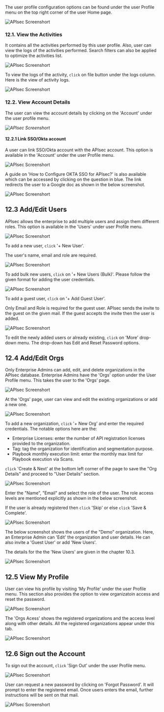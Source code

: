 The user profile configuration options can be found under the user Profile menu on the top right corner of the user Home page. 

<img alt="APIsec Screenshort" src="https://user-images.githubusercontent.com/75529175/168322759-e2b1e1cf-fefb-4093-8174-f04e21a45e35.png" />

### **12.1. View the Activities**
It contains all the activities performed by this user profile. Also, user can view the logs of the activities performed. Search filters can also be applied to optimize the activities list.

<img alt="APIsec Screenshort" src="https://user-images.githubusercontent.com/75529175/168322576-3437a6c5-d90e-47ff-8a98-9b3a47a9df8e.png" />

To view the logs of the activity, `click` on file button under the logs column. 
Here is the view of activity logs. 

<img alt="APIsec Screenshort" src="https://user-images.githubusercontent.com/75529175/168327382-3063d023-f9e2-49d4-80c0-ac69aa342b43.png" />

### **12.2. View Account Details**
The user can view the account details by clicking on the 'Account' under the user profile menu. 

*<img alt="APIsec Screenshort" src="https://user-images.githubusercontent.com/75529175/168322670-80793acc-5d82-44f2-bcc7-d3d402808e31.png" />*

#### **12.2.1 Link SSO/Okta account**
A user can link SSO/Okta account with the APIsec account. This option is available in the 'Account' under the user Profile menu. 

<img alt="APIsec Screenshort" src="https://user-images.githubusercontent.com/75529175/168322601-3c5a9deb-23b8-4dfa-af92-b4a878249ec2.png" />

A guide on 'How to Configure OKTA SSO for APIsec?' is also available which can be accessed by clicking on the question in blue. The link redirects the user to a Google doc as shown in the below screenshot. 

<img alt="APIsec Screenshort" src="https://user-images.githubusercontent.com/75529175/168322647-fb5dbc74-9278-485f-a4c8-d6249dbd9635.png" />

## **12.3 Add/Edit Users**
APIsec allows the enterprise to add multiple users and assign them different roles. This option is available in the 'Users' under user Profile menu. 

<img alt="APIsec Screenshort" src="https://user-images.githubusercontent.com/75529175/168322686-41970268-fa1f-447d-a097-7fb9a1b36e8e.png" />

To add a new user, `click` '+ New User'.

The user's name, email and role are required. 

<img alt="APIsec Screenshort" src="https://user-images.githubusercontent.com/75529175/168322699-95a74262-e20b-4fda-b99a-0115275d0dc5.png" />

To add bulk new users, `click` on '+ New Users (Bulk)'.
Please follow the given format for adding the user credentials. 

<img alt="APIsec Screenshort" src="https://user-images.githubusercontent.com/75529175/168322713-5ce8fff7-55b8-4570-b949-ce7bbfb16a71.png" />

To add a guest user, `click` on '+ Add Guest User'.

Only Email and Role is required for the guest user. APIsec sends the invite to the guest on the given mail. If the guest accepts the invite then the user is added. 

<img alt="APIsec Screenshort" src="https://user-images.githubusercontent.com/75529175/168322724-21799488-338b-485b-8c90-d1e7e2cc3146.png" />

To edit the newly added users or already existing, `click` on 'More' drop-down menu. The drop-down has Edit and Reset Password options. 

## 12.4 Add/Edit Orgs
Only Enterprise Admins can add, edit, and delete organizations in the APIsec database. 
Enterprise Admins have the 'Orgs' option under the User Profile menu. This takes the user to the 'Orgs' page. 

<img alt="APIsec Screenshort" src="https://user-images.githubusercontent.com/75529175/171651194-5c01d816-032e-4227-ae11-1100f6908418.png"/>



At the 'Orgs' page, user can view and edit the existing organizations or add a new one. 

<img alt="APIsec Screenshort" src="https://user-images.githubusercontent.com/75529175/171651250-b3bf064e-7d67-4e5f-8807-2e526fd25ba4.png"/>

To add a new organization, `click` '+ New Org' and enter the required credentials. 
The notable options here are the:

- Enterprise Licenses: enter the number of API registration licenses provided to the organization. 
- Tag: tag the organization for identification and segmentation purpose. 
- Playbook monthly execution limit: enter the monthly max limit for Playbook execution via Scans.

`click` 'Create & Next' at the bottom left corner of the page to save the "Org Details" and proceed to "User Details" section. 

<img alt="APIsec Screenshort" src="https://user-images.githubusercontent.com/75529175/171651264-e68d7bd6-d6bc-43a0-948d-27b8627f2227.png"/>

Enter the "Name", "Email" and select the role of the user. The role access levels are mentioned explicitly as shown in the below screenshot.  

If the user is already registered then `click` 'Skip' or else `click` 'Save & Complete'. 

<img alt="APIsec Screenshort" src="https://user-images.githubusercontent.com/75529175/171651273-ad7fed69-8a64-4b0c-9a52-107a1b81f9c4.png"/>

The below screenshot shows the users of the "Demo" organization. Here, an Enterprise Admin can 'Edit' the organization and user details. He can also invite a 'Guest User' or add 'New Users'.

The details for the the 'New Users' are given in the chapter 10.3.

<img alt="APIsec Screenshort" src="https://user-images.githubusercontent.com/75529175/171651284-cdc06348-a5c7-419f-92e6-e5bff9c36c47.png"/>


## **12.5 View My Profile** 
User can view his profile by visiting 'My Profile' under the user Profile menu. This section also provides the option to view organizatoin access and reset the password.  

<img alt="APIsec Screenshort" src="https://user-images.githubusercontent.com/75529175/168322735-1d0176cb-3d7b-45b8-aa7c-5ed0284f132b.png" />

<p>The 'Orgs Acess' shows the registered organizations and the access level along with other details. All the registered organizations appear under this tab. </p>
<img alt="APIsec Screenshort" src="https://user-images.githubusercontent.com/75529175/169665719-109cf564-adaf-4b54-ab43-db2227b8a1d9.png" />


## **12.6 Sign out the Account**
To sign out the account, `click` 'Sign Out' under the user Profile menu. 

<img alt="APIsec Screenshort" src="https://user-images.githubusercontent.com/75529175/171663783-65644566-799c-4a36-82cd-91083ec351ac.png" />

<p>User can request a new password by clicking on 'Forgot Password'. It will prompt to enter the registered email. Once users enters the email, further instructions will be sent on that mail. </p>
<img alt="APIsec Screenshort" src="https://user-images.githubusercontent.com/75529175/169666107-cd357cc5-dc55-4bfb-a8d4-83cf60c338a4.png" />


